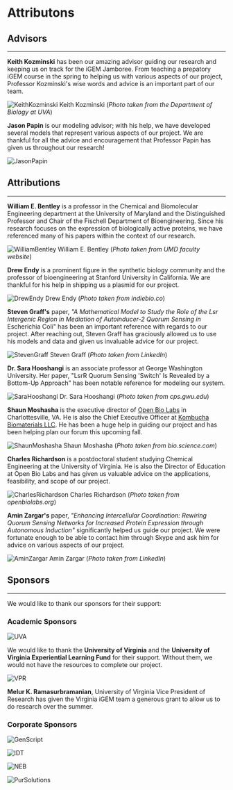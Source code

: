 # Attributons

## Advisors
<hr>

**Keith Kozminski** has been our amazing advisor guiding our research and keeping us on track for the iGEM Jamboree. From teaching a prepatory iGEM course in the spring to helping us with various aspects of our project, Professor Kozminski's wise words and advice is an important part of our team. 

![KeithKozminski](/images/Sponsors/Kozminski.jpg)
Keith Kozminski (_Photo taken from the Department of Biology at UVA_)


**Jason Papin** is our modeling advisor; with his help, we have developed several models that represent various aspects of our project. We are thankful for all the advice and encouragement that Professor Papin has given us throughout our research! 

![JasonPapin](/images/Sponsosr/Papin.jpg)


## Attributions
<hr>

**William E. Bentley** is a professor in the Chemical and Biomolecular Engineering department at the University of Maryland and the Distinguished Professor and Chair of the Fischell Department of Bioengineering. Since his research focuses on the expression of biologically active proteins, we have referenced many of his papers within the context of our research. 

![WilliamBentley](/images/Sponsors/Bentley.png)
William E. Bentley (_Photo taken from UMD faculty website_)


**Drew Endy** is a prominent figure in the synthetic biology community and the professor of bioengineering at Stanford University in California. We are thankful for his help in shipping us a plasmid for our project. 

![DrewEndy](/images/Sponsors/Endy.jpg)
Drew Endy (_Photo taken from indiebio.co_)


**Steven Graff's** paper, _"A Mathematical Model to Study the Role of the Lsr Intergenic Region in Mediation of Autoinducer-2 Quorum Sensing in_ Escherichia Coli" has been an important reference with regards to our project. After reaching out, Steven Graff has graciously allowed us to use his models and data and given us invaluable advice for our project.

![StevenGraff](/images/Sponsors/Graff.jpg)
Steven Graff (_Photo taken from LinkedIn_)


**Dr. Sara Hooshangi** is an associate professor at George Washington University. Her paper, "LsrR Quorum Sensing 'Switch' Is Revealed by a Bottom-Up Approach" has been notable reference for modeling our system. 

![SaraHooshangi](/images/Sponsors/Hooshangi.png)
Dr. Sara Hooshangi (_Photo taken from cps.gwu.edu_)


**Shaun Moshasha** is the executive director of [Open Bio Labs](https://www.facebook.com/openbiolabs/) in Charlottesville, VA. He is also the Chief Executive Officer at [Kombucha Biomaterials LLC](/Public_Engagement.html). He has been a huge help in guiding our project and has been helping plan our forum this upcoming fall. 

![ShaunMoshasha](/images/Sponsors/Moshasha.jpg)
Shaun Moshasha (_Photo taken from bio.science.com_)


**Charles Richardson** is a postdoctoral student studying Chemical Engineering at the University of Virginia. He is also the Director of Education at Open Bio Labs and has given us valuable advice on the applications, feasibility, and scope of our project. 

![CharlesRichardson](/images/Sponsors/Richardson.jpg)
Charles Richardson (_Photo taken from openbiolabs.org_)


**Amin Zargar's** paper, _"Enhancing Intercellular Coordination: Rewiring Quorum Sensing Networks for Increased Protein Expression through Autonomous Induction"_ significantly helped us guide our project. We were fortunate enough to be able to contact him through Skype and ask him for advice on various aspects of our project.

![AminZargar](/images/Sponsors/Zargar.jpg)
Amin Zargar (_Photo taken from LinkedIn_)


## Sponsors
<hr>

We would like to thank our sponsors for their support:

### Academic Sponsors
![UVA](/images/Sponsors/University_Of_Virginia_Logo_transparent.png) 

We would like to thank the **University of Virginia** and the **University of Virginia Experiential Learning Fund** for their support. Without them, we would not have the resources to complete our project.

![VPR](/images/Sponsors/VPR.jpg)

**Melur K. Ramasurbramanian**, University of Virginia Vice President of Research has given the Virginia iGEM team a generous grant to allow us to do research over the summer.  

### Corporate Sponsors
![GenScript](/images/Sponsors/Genscript_logo_transparent.png)  

![IDT](/images/Sponsors/IDT_logo_transparent.png) 

![NEB](/images/Sponsors/NewEnglandBiolabs_logo_transparent.png)

![PurSolutions](/images/Sponsors/purSolutions_logo_transparent.png)


